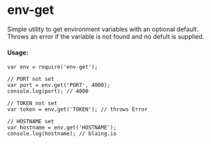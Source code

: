 # env-get

Simple utility to get environment variables with an optional default.  
Throws an error if the variable is not found and no defult is supplied.

#### Usage:
```
var env = require('env-get');

// PORT not set
var port = env.get('PORT', 4000);
console.log(port); // 4000

// TOKEN not set
var token = env.get('TOKEN'); // throws Error 

// HOSTNAME set
var hostname = env.get('HOSTNAME'); 
console.log(hostname); // blaing.io
```
